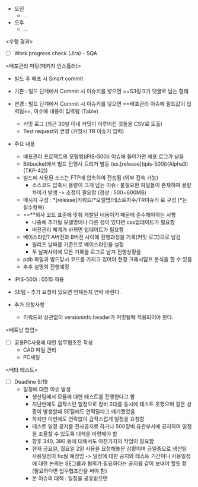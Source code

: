 - 오전
	- ...
- 오후
	- ...

<수행 경과>
- [ ] Work progress check (Jira) - SQA

<배포관리 미팅(패키지 인스톨러)>
- 빌드 후 배포 시 Smart commit
- 기존 : 빌드 단계에서 Commit 시 이슈키를 넣으면 ==S3링크가 댓글로 남는 형태
- 변경 : 빌드 단계에서 Commit 시 이슈키를 넣으면 ==배포관리 이슈에 필드값이 입력됨==, 이슈에 내용이 입력됨 (Table)
	- 커밋 로그 (최근 30일 이내 커밋이 이루어진 것들을 CSV로 도출)
	- Test request와 연결 (커밋시 TR 이슈키 입력)
- 주요 내용
	- 배포관리 프로젝트의 모델명(iPIS-500i) 이슈에 들어가면 배포 로그가 남음
	- Bitbucket에서 빌드 진행시 트리거 발동 (ex.\[release](ipis-500i)(Alpha3)(TKP-42))
	- 빌드에 사용된 소스는 FTP에 압축하여 전송됨 (외부 접속 가능)
		- 소스코드 압축시 용량이 크게 남는 이슈 : 불필요한 파일들이 존재하여 용량 차이가 발생 -> 조정이 필요함 (정상 : 500~600MB)
	- 메시지 구성 : \*\[release]키워드/\*모델명/테스트차수/TR이슈키 로 구성 (\*는 필수항목)
	- ==**회사 코드 표준에 맞춰 개발된 내용이기 때문에 준수해야하는 사항
		- 나중에 추가될 모델명이나 다른 점이 있다면 css업데이트가 필요함
		- 버전관리 체계가 바뀌면 업데이트가 필요함
	- 베이스라인? A버전과 B버전 사이에 진행과정을 기록(커밋 로그)으로 남김
		- 릴리즈 날짜를 기준으로 베이스라인을 설정
		- 두 날짜사이에 모든 기록을 로그로 남겨 진행상황을 
	- pdb 파일과 빌드당시 코드를 가지고 있어야 현장 크래시덤프 분석을 할 수 있음 
	- 추후 설명회 진행예정

- iPIS-500i : 0515 적용

- SE팀 - 추가 요청이 있으면 언제든지 연락 바란다.

- 추가 요청사항
	- 키워드와 상관없이 versioninfo.header가 커밋될때 적용되어야 한다.

<베트남 협업>
- [ ] 공용PC사용에 대한 업무협조전 작성
	- CAD 파일 관리 
	- PC세팅

<베타 테스트>
- [ ] Deadline 5/19
	- 일정에 대한 이슈 발생
		- 생산팀에서 모듈에 대한 테스트를 진행한다고 함
		- 지난번에도 급작스런 일정으로 장비 2대를 동시에 테스트 못했으며 같은 상황이 발생할때 SE팀에도 연락달라고 얘기했었음
		- 하지만 이번에도 연락없이 급작스럽게 일정을 요청함
		- 테스트 일정 공지를 전사공지로 하거나 500장비 유관부서에 공지하여 일정을 조율할 수 있도록 대책을 마련해야 함
		- 향후 340, 380 등에 대해서도 마찬가지의 작업이 필요함
		- 현재 금요일, 월요일 2일 사용을 요청해놓은 상황이며 금일중으로 생산팀 사용일정이 fix될 예정임 -> 일정에 대한 공지와 테스트 기간이니 사용일정에 대한 논의는 SE그룹과 협의가 필요하다는 공지를 같이 보내야 할듯 함 (필요하다면 업무협조전을 써야 함)
		- 본 이슈의 대책 : 일정을 공유받으면 